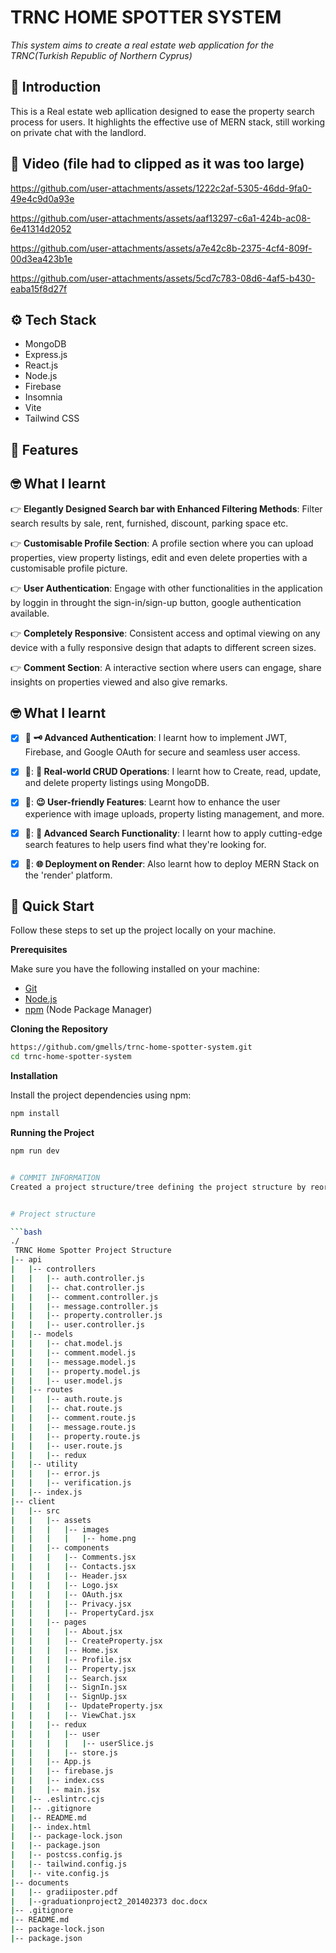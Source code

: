 # TRNC HOME SPOTTER SYSTEM

  _This system aims to create a real estate web application for the TRNC(Turkish Republic of  Northern Cyprus)_

## <a name="introduction">:star2: Introduction</a>

This is a Real estate web apllication designed to ease the property search process for users. It highlights the effective use of MERN stack, still working on private chat with the landlord.

## <a name="video">:movie_camera: Video (file had to clipped as it was too large) </a>

https://github.com/user-attachments/assets/1222c2af-5305-46dd-9fa0-49e4c9d0a93e

https://github.com/user-attachments/assets/aaf13297-c6a1-424b-ac08-6e41314d2052

https://github.com/user-attachments/assets/a7e42c8b-2375-4cf4-809f-00d3ea423b1e

https://github.com/user-attachments/assets/5cd7c783-08d6-4af5-b430-eaba15f8d27f


## <a name="tech-stack">:gear: Tech Stack</a>

- MongoDB
- Express.js
- React.js
- Node.js
- Firebase
- Insomnia
- Vite
- Tailwind CSS

## <a name="features">:star_struck: Features</a>
## <a name="what-i-learnt">:nerd_face: What I learnt</a>

👉 **Elegantly Designed Search bar with Enhanced Filtering Methods**: Filter search results by sale, rent, furnished, discount, parking space etc.

👉 **Customisable Profile Section**: A profile section where you can upload properties, view property listings, edit and even delete properties with a customisable profile picture.

👉 **User Authentication**: Engage with other functionalities in the application by loggin in throught the sign-in/sign-up button, google authentication available.

👉 **Completely Responsive**: Consistent access and optimal viewing on any device with a fully responsive design that adapts to different screen sizes.

👉 **Comment Section**: A interactive section where users can engage, share insights on properties viewed and also give remarks.


## <a name="what-i-learnt">:nerd_face: What I learnt</a>
- [x] 📔 **:old_key: Advanced Authentication**: I learnt how to implement JWT, Firebase, and Google OAuth for secure and seamless user access.
- [x] 📔: **:house_with_garden: Real-world CRUD Operations**: I learnt how to Create, read, update, and delete property listings using MongoDB.
- [x] 📔: **:wink: User-friendly Features**: Learnt how to enhance the user experience with image uploads, property listing management, and more.
- [x] 📔: **:rocket: Advanced Search Functionality**: I learnt how to apply cutting-edge search features to help users find what they're looking for.
- [x] 📔: **:globe_with_meridians: Deployment on Render**: Also learnt how to deploy MERN Stack on the 'render' platform.



## <a name="quick-start">🤸 Quick Start</a>

Follow these steps to set up the project locally on your machine.

**Prerequisites**

Make sure you have the following installed on your machine:

- [Git](https://git-scm.com/)
- [Node.js](https://nodejs.org/en)
- [npm](https://www.npmjs.com/) (Node Package Manager)

**Cloning the Repository**

```bash
https://github.com/gmells/trnc-home-spotter-system.git
cd trnc-home-spotter-system
```

**Installation**

Install the project dependencies using npm:

```bash
npm install
```

**Running the Project**

```bash
npm run dev


# COMMIT INFORMATION
Created a project structure/tree defining the project structure by reorganizing directories to include separate folders for components, pages, and services.


# Project structure

```bash
./
 TRNC Home Spotter Project Structure
|-- api
|   |-- controllers
|   |   |-- auth.controller.js
|   |   |-- chat.controller.js
|   |   |-- comment.controller.js
|   |   |-- message.controller.js
|   |   |-- property.controller.js
|   |   |-- user.controller.js
|   |-- models
|   |   |-- chat.model.js
|   |   |-- comment.model.js
|   |   |-- message.model.js
|   |   |-- property.model.js
|   |   |-- user.model.js
|   |-- routes
|   |   |-- auth.route.js
|   |   |-- chat.route.js
|   |   |-- comment.route.js
|   |   |-- message.route.js
|   |   |-- property.route.js
|   |   |-- user.route.js
|   |   |-- redux
|   |-- utility
|   |   |-- error.js
|   |   |-- verification.js
|   |-- index.js
|-- client
|   |-- src
|   |   |-- assets
|   |   |   |-- images
|   |   |   |   |-- home.png
|   |   |-- components
|   |   |   |-- Comments.jsx
|   |   |   |-- Contacts.jsx
|   |   |   |-- Header.jsx
|   |   |   |-- Logo.jsx
|   |   |   |-- OAuth.jsx
|   |   |   |-- Privacy.jsx
|   |   |   |-- PropertyCard.jsx
|   |   |-- pages
|   |   |   |-- About.jsx
|   |   |   |-- CreateProperty.jsx
|   |   |   |-- Home.jsx
|   |   |   |-- Profile.jsx
|   |   |   |-- Property.jsx
|   |   |   |-- Search.jsx
|   |   |   |-- SignIn.jsx
|   |   |   |-- SignUp.jsx
|   |   |   |-- UpdateProperty.jsx
|   |   |   |-- ViewChat.jsx
|   |   |-- redux
|   |   |   |-- user
|   |   |   |   |-- userSlice.js
|   |   |   |-- store.js
|   |   |-- App.js
|   |   |-- firebase.js
|   |   |-- index.css
|   |   |-- main.jsx
|   |-- .eslintrc.cjs
|   |-- .gitignore
|   |-- README.md
|   |-- index.html
|   |-- package-lock.json
|   |-- package.json
|   |-- postcss.config.js
|   |-- tailwind.config.js
|   |-- vite.config.js
|-- documents
|   |-- gradiiposter.pdf
|   |--graduationproject2_201402373 doc.docx
|-- .gitignore
|-- README.md
|-- package-lock.json
|-- package.json



```
